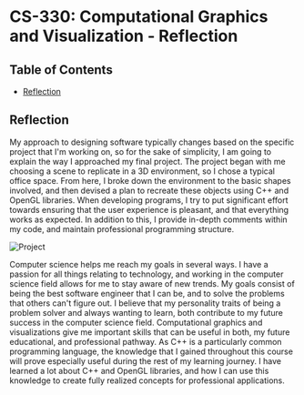 # CS-330: Computational Graphics and Visualization - Reflection

## Table of Contents

*   [Reflection](#reflection)

## Reflection

My approach to designing software typically changes based on the specific project that I'm working on, so for the sake of simplicity, I am going to explain the way I approached my final project. The project began with me choosing a scene to replicate in a 3D environment, so I chose a typical office space. From here, I broke down the environment to the basic shapes involved, and then devised a plan to recreate these objects using C++ and OpenGL libraries. When developing programs, I try to put significant effort towards ensuring that the user experience is pleasant, and that everything works as expected. In addition to this, I provide in-depth comments within my code, and maintain professional programming structure.

![Project](https://i.imgur.com/qbsBOmK.png)

Computer science helps me reach my goals in several ways. I have a passion for all things relating to technology, and working in the computer science field allows for me to stay aware of new trends. My goals consist of being the best software engineer that I can be, and to solve the problems that others can't figure out. I believe that my personality traits of being a problem solver and always wanting to learn, both contribute to my future success in the computer science field. Computational graphics and visualizations give me important skills that can be useful in both, my future educational, and professional pathway. As C++ is a particularly common programming language, the knowledge that I gained throughout this course will prove especially useful during the rest of my learning journey. I have learned a lot about C++ and OpenGL libraries, and how I can use this knowledge to create fully realized concepts for professional applications.
